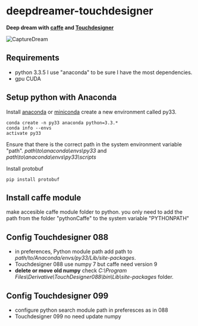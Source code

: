 # deepdreamer-touchdesigner

**Deep dream with [caffe](http://caffe.berkeleyvision.org/) and [Touchdesigner](http://www.derivative.ca/)**

![CaptureDream](http://aledel.github.io/deepdreamer-touchdesigner/images/dreamtouch.jpg)

## Requirements
* python 3.3.5
I use "anaconda" to be sure I have the most dependencies.
* gpu CUDA


## Setup python with Anaconda

Install [anaconda](https://www.continuum.io/downloads) or [miniconda](http://conda.pydata.org/miniconda.html)
create a new environment called py33.
```
conda create -n py33 anaconda python=3.3.*
conda info --envs
activate py33
```
Ensure that there is the correct path in the system environment variable "path".
_path\to\anaconda\envs\py33_ and
_path\to\anaconda\envs\py33\scripts_

Install protobuf
```
pip install protobuf
```

## Install caffe module
make accesible caffe module folder to python.
you only need to add the path from the folder "pythonCaffe" to the system variable "PYTHONPATH"

## Config Touchdesigner 088
* in preferences, Python module path add path to *path/to/Anaconda/envs/py33/Lib/site-packages*.
* Touchdesigner 088 use numpy 7 but caffe need version 9
* **delete or move old numpy** check *C:\Program Files\Derivative\TouchDesigner088\bin\Lib\site-packages* folder.

## Config Touchdesigner 099
* configure python search module path in preferesces as in 088
* Touchdesigner 099 no need update numpy

